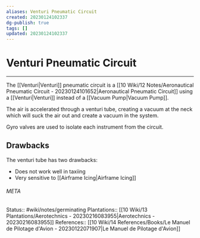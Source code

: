 ```yaml
---
aliases: Venturi Pneumatic Circuit
created: 20230124102337
dg-publish: true
tags: []
updated: 20230124102337
---
```

# Venturi Pneumatic Circuit
---
The [[Venturi\|Venturi]] pneumatic circuit is a [[10 Wiki/12 Notes/Aeronautical Pneumatic Circuit - 20230124101652\|Aeronautical Pneumatic Circuit]] using a [[Venturi\|Venturi]] instead of a [[Vacuum Pump\|Vacuum Pump]].

The air is accelerated through a venturi tube, creating a vacuum at the neck which will suck the air out and create a vacuum in the system.

Gyro valves are used to isolate each instrument from the circuit.

## Drawbacks
The venturi tube has two drawbacks:
- Does not work well in taxiing
- Very sensitive to [[Airframe Icing\|Airframe Icing]]



###### META
Status:: #wiki/notes/germinating 
Plantations:: [[10 Wiki/13 Plantations/Aerotechnics - 20230216083955\|Aerotechnics - 20230216083955]]
References:: [[10 Wiki/14 References/Books/Le Manuel de Pilotage d'Avion - 20230122071907\|Le Manuel de Pilotage d'Avion]]

